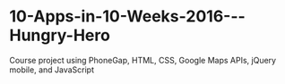 # 10-Apps-in-10-Weeks-2016---Hungry-Hero
Course project using PhoneGap, HTML, CSS, Google Maps APIs, jQuery mobile, and JavaScript
